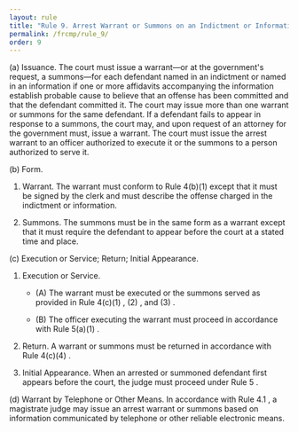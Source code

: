 ```yaml
---
layout: rule
title: "Rule 9. Arrest Warrant or Summons on an Indictment or Information"
permalink: /frcmp/rule_9/
order: 9
---
```


(a) Issuance. The court must issue a warrant—or at the government's request, a summons—for each defendant named in an indictment or named in an information if one or more affidavits accompanying the information establish probable cause to believe that an offense has been committed and that the defendant committed it. The court may issue more than one warrant or summons for the same defendant. If a defendant fails to appear in response to a summons, the court may, and upon request of an attorney for the government must, issue a warrant. The court must issue the arrest warrant to an officer authorized to execute it or the summons to a person authorized to serve it.


(b) Form.


1. Warrant. The warrant must conform to Rule 4(b)(1) except that it must be signed by the clerk and must describe the offense charged in the indictment or information.


2. Summons. The summons must be in the same form as a warrant except that it must require the defendant to appear before the court at a stated time and place.


(c) Execution or Service; Return; Initial Appearance.


1. Execution or Service.


    - (A) The warrant must be executed or the summons served as provided in Rule 4(c)(1) , (2) , and (3) .


    - (B) The officer executing the warrant must proceed in accordance with Rule 5(a)(1) .


2. Return. A warrant or summons must be returned in accordance with Rule 4(c)(4) .


3. Initial Appearance. When an arrested or summoned defendant first appears before the court, the judge must proceed under Rule 5 .


(d) Warrant by Telephone or Other Means. In accordance with Rule 4.1 , a magistrate judge may issue an arrest warrant or summons based on information communicated by telephone or other reliable electronic means.
